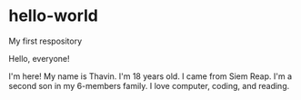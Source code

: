 # hello-world
My first respository

Hello, everyone!

I'm here! My name is Thavin. I'm 18 years old. I came from Siem Reap. I'm a second son in my 6-members family. I love computer, coding, and reading.
